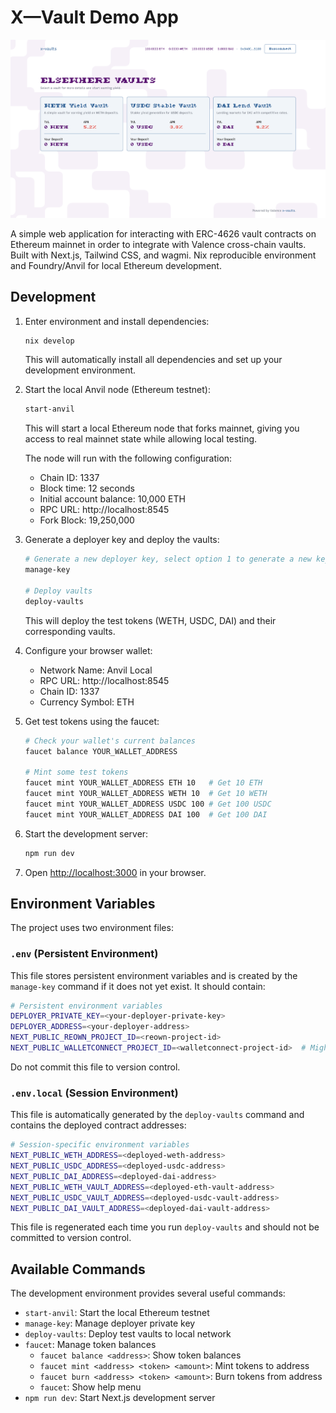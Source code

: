 # X—Vault Demo App

![X—Vault Demo App Screenshot](./readme_screenshot.png)

A simple web application for interacting with ERC-4626 vault contracts on Ethereum mainnet in order to integrate with Valence cross-chain vaults. Built with Next.js, Tailwind CSS, and wagmi. Nix reproducible environment and Foundry/Anvil for local Ethereum development.

## Development

1. Enter environment and install dependencies:
   ```bash
   nix develop
   ```
   This will automatically install all dependencies and set up your development environment.

2. Start the local Anvil node (Ethereum testnet):
   ```bash
   start-anvil
   ```
   This will start a local Ethereum node that forks mainnet, giving you access to real mainnet state while allowing local testing.

   The node will run with the following configuration:
   - Chain ID: 1337
   - Block time: 12 seconds
   - Initial account balance: 10,000 ETH
   - RPC URL: http://localhost:8545
   - Fork Block: 19,250,000

3. Generate a deployer key and deploy the vaults:
   ```bash
   # Generate a new deployer key, select option 1 to generate a new key
   manage-key 

   # Deploy vaults
   deploy-vaults
   ```
   This will deploy the test tokens (WETH, USDC, DAI) and their corresponding vaults.

4. Configure your browser wallet:
   - Network Name: Anvil Local
   - RPC URL: http://localhost:8545
   - Chain ID: 1337
   - Currency Symbol: ETH

5. Get test tokens using the faucet:
   ```bash
   # Check your wallet's current balances
   faucet balance YOUR_WALLET_ADDRESS

   # Mint some test tokens
   faucet mint YOUR_WALLET_ADDRESS ETH 10   # Get 10 ETH
   faucet mint YOUR_WALLET_ADDRESS WETH 10  # Get 10 WETH
   faucet mint YOUR_WALLET_ADDRESS USDC 100 # Get 100 USDC
   faucet mint YOUR_WALLET_ADDRESS DAI 100  # Get 100 DAI
   ```

6. Start the development server:
   ```bash
   npm run dev
   ```

7. Open [http://localhost:3000](http://localhost:3000) in your browser.

## Environment Variables

The project uses two environment files:

### `.env` (Persistent Environment)
This file stores persistent environment variables and is created by the `manage-key` command if it does not yet exist. It should contain:
```bash
# Persistent environment variables
DEPLOYER_PRIVATE_KEY=<your-deployer-private-key>
DEPLOYER_ADDRESS=<your-deployer-address>
NEXT_PUBLIC_REOWN_PROJECT_ID=<reown-project-id>
NEXT_PUBLIC_WALLETCONNECT_PROJECT_ID=<walletconnect-project-id>  # Might be the same as the reown project id
```
Do not commit this file to version control.

### `.env.local` (Session Environment)
This file is automatically generated by the `deploy-vaults` command and contains the deployed contract addresses:
```bash
# Session-specific environment variables
NEXT_PUBLIC_WETH_ADDRESS=<deployed-weth-address>
NEXT_PUBLIC_USDC_ADDRESS=<deployed-usdc-address>
NEXT_PUBLIC_DAI_ADDRESS=<deployed-dai-address>
NEXT_PUBLIC_WETH_VAULT_ADDRESS=<deployed-eth-vault-address>
NEXT_PUBLIC_USDC_VAULT_ADDRESS=<deployed-usdc-vault-address>
NEXT_PUBLIC_DAI_VAULT_ADDRESS=<deployed-dai-vault-address>
```
This file is regenerated each time you run `deploy-vaults` and should not be committed to version control.

## Available Commands

The development environment provides several useful commands:

- `start-anvil`: Start the local Ethereum testnet
- `manage-key`: Manage deployer private key
- `deploy-vaults`: Deploy test vaults to local network
- `faucet`: Manage token balances
  - `faucet balance <address>`: Show token balances
  - `faucet mint <address> <token> <amount>`: Mint tokens to address
  - `faucet burn <address> <token> <amount>`: Burn tokens from address
  - `faucet`: Show help menu
- `npm run dev`: Start Next.js development server
